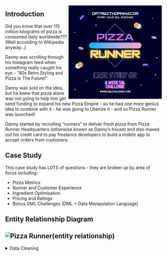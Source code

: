 <a href="https://8weeksqlchallenge.com/case-study-2/"> <img align="right" width="300" height="300" src="https://github.com/ChrisF03/Danny-Ma-SQL-Case-Studies-/blob/main/Solutions/Case%20Study%20%232%20-%20Pizza%20Runner/2.png"></a>

## Introduction
Did you know that over 115 million kilograms of pizza is consumed daily worldwide??? (Well according to Wikipedia anyway…)

Danny was scrolling through his Instagram feed when something really caught his eye - “80s Retro Styling and Pizza Is The Future!”

Danny was sold on the idea, but he knew that pizza alone was not going to help him get seed funding to expand his new Pizza Empire - so he had one more genius idea to combine with it - he was going to Uberize it - and so Pizza Runner was launched!

Danny started by recruiting “runners” to deliver fresh pizza from Pizza Runner Headquarters (otherwise known as Danny’s house) and also maxed out his credit card to pay freelance developers to build a mobile app to accept orders from customers.

## Case Study
This case study has LOTS of questions - they are broken up by area of focus including:

- Pizza Metrics
- Runner and Customer Experience
- Ingredient Optimisation
- Pricing and Ratings
- Bonus DML Challenges (DML = Data Manipulation Language)

## Entity Relationship Diagram
![Pizza Runner(entity relationship)](https://github.com/ChrisF03/Danny-Ma-SQL-Case-Studies-/assets/103148784/8df3ccec-7e96-4e61-92cf-28882d1ef0e6)
---
<details>
<summary>
Data Cleaning
</summary>
  
## Data Cleaning
### <ins> Customer_Orders </ins>
- The customer_orders table has inconsistent data types.  We must first clean the data before answering any questions. 
- The exclusions and extras columns contain values that are either 'null' (text), NULL (data type) or '' (empty).
- We will create a temporary table where all forms of null will be transformed to NULL (data type).

**Query #1**
  
```sql
    SELECT *
    FROM pizza_runner.customer_orders;
```
| order_id | customer_id | pizza_id | exclusions | extras | order_time               |
| -------- | ----------- | -------- | ---------- | ------ | ------------------------ |
| 1        | 101         | 1        |            |        | 2020-01-01T18:05:02.000Z |
| 2        | 101         | 1        |            |        | 2020-01-01T19:00:52.000Z |
| 3        | 102         | 1        |            |        | 2020-01-02T23:51:23.000Z |
| 3        | 102         | 2        |            |        | 2020-01-02T23:51:23.000Z |
| 4        | 103         | 1        | 4          |        | 2020-01-04T13:23:46.000Z |
| 4        | 103         | 1        | 4          |        | 2020-01-04T13:23:46.000Z |
| 4        | 103         | 2        | 4          |        | 2020-01-04T13:23:46.000Z |
| 5        | 104         | 1        | null       | 1      | 2020-01-08T21:00:29.000Z |
| 6        | 101         | 2        | null       | null   | 2020-01-08T21:03:13.000Z |
| 7        | 105         | 2        | null       | 1      | 2020-01-08T21:20:29.000Z |
| 8        | 102         | 1        | null       | null   | 2020-01-09T23:54:33.000Z |
| 9        | 103         | 1        | 4          | 1, 5   | 2020-01-10T11:22:59.000Z |
| 10       | 104         | 1        | null       | null   | 2020-01-11T18:34:49.000Z |
| 10       | 104         | 1        | 2, 6       | 1, 4   | 2020-01-11T18:34:49.000Z |

---
**Query #2**
```sql
    DROP TABLE IF EXISTS new_customer_orders;
```
```sql
    CREATE TEMP TABLE new_customer_orders AS (
    	SELECT
    		order_id,
    		customer_id,
    		pizza_id,
    	CASE
    		WHEN exclusions = ''
    			OR exclusions LIKE 'null' THEN Null
    		ELSE exclusions
    	END AS exclusions,
    	CASE
    		WHEN extras = ''
    			OR extras LIKE 'null' THEN Null
    		ELSE extras
    	END AS extras,
    		order_time
    FROM
    	pizza_runner.customer_orders
    );
```
```sql
    SELECT * FROM new_customer_orders;
```
| order_id | customer_id | pizza_id | exclusions | extras | order_time               |
| -------- | ----------- | -------- | ---------- | ------ | ------------------------ |
| 1        | 101         | 1        | NULL       | NULL   | 2020-01-01T18:05:02.000Z |
| 2        | 101         | 1        | NULL       | NULL   | 2020-01-01T19:00:52.000Z |
| 3        | 102         | 1        | NULL       | NULL   | 2020-01-02T23:51:23.000Z |
| 3        | 102         | 2        | NULL       | NULL   | 2020-01-02T23:51:23.000Z |
| 4        | 103         | 1        | 4          | NULL   | 2020-01-04T13:23:46.000Z |
| 4        | 103         | 1        | 4          | NULL   | 2020-01-04T13:23:46.000Z |
| 4        | 103         | 2        | 4          | NULL   | 2020-01-04T13:23:46.000Z |
| 5        | 104         | 1        | NULL       | 1      | 2020-01-08T21:00:29.000Z |
| 6        | 101         | 2        | NULL       | NULL   | 2020-01-08T21:03:13.000Z |
| 7        | 105         | 2        | NULL       | 1      | 2020-01-08T21:20:29.000Z |
| 8        | 102         | 1        | NULL       | NULL   | 2020-01-09T23:54:33.000Z |
| 9        | 103         | 1        | 4          | 1, 5   | 2020-01-10T11:22:59.000Z |
| 10       | 104         | 1        | NULL       | NULL   | 2020-01-11T18:34:49.000Z |
| 10       | 104         | 1        | 2, 6       | 1, 4   | 2020-01-11T18:34:49.000Z |
---
---
### <ins> Runner_Orders </ins>
- The runner_order table has inconsistent data types.  We must first clean the data before answering any questions. 
- The distance and duration columns have text and numbers.  We will remove the text values and convert to numeric values.
- We will convert all 'null' (text) and 'NaN' values in the cancellation column to NULL (data type).
- We will convert the pickup_time (varchar) column to a timestamp data type.

**Query #1**
  
```sql
    SELECT * 
    FROM pizza_runner.runner_orders;
```
| order_id | runner_id | pickup_time         | distance | duration   | cancellation            |
| -------- | --------- | ------------------- | -------- | ---------- | ----------------------- |
| 1        | 1         | 2020-01-01 18:15:34 | 20km     | 32 minutes |                         |
| 2        | 1         | 2020-01-01 19:10:54 | 20km     | 27 minutes |                         |
| 3        | 1         | 2020-01-03 00:12:37 | 13.4km   | 20 mins    |                         |
| 4        | 2         | 2020-01-04 13:53:03 | 23.4     | 40         |                         |
| 5        | 3         | 2020-01-08 21:10:57 | 10       | 15         |                         |
| 6        | 3         | null                | null     | null       | Restaurant Cancellation |
| 7        | 2         | 2020-01-08 21:30:45 | 25km     | 25mins     | null                    |
| 8        | 2         | 2020-01-10 00:15:02 | 23.4 km  | 15 minute  | null                    |
| 9        | 2         | null                | null     | null       | Customer Cancellation   |
| 10       | 1         | 2020-01-11 18:50:20 | 10km     | 10minutes  | null                    |

---

</details>

